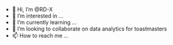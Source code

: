 - 👋 Hi, I’m @RD-X
- 👀 I’m interested in ...
- 🌱 I’m currently learning ...
- 💞️ I’m looking to collaborate on data analytics for toastmasters
- 📫 How to reach me ...

<!---
RD-X/RD-X is a ✨ special ✨ repository because its `README.md` (this file) appears on your GitHub profile.
You can click the Preview link to take a look at your changes.
--->
